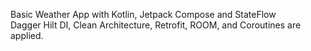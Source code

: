 Basic Weather App with Kotlin, Jetpack Compose and StateFlow <br/>
Dagger Hilt DI, Clean Architecture, Retrofit, ROOM, and Coroutines are applied.
